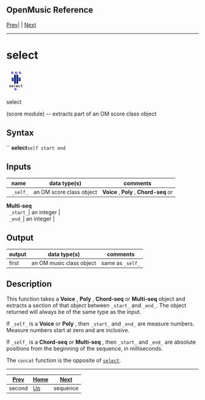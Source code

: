 OpenMusic Reference  
---  
[Prev](second)| | [Next](sequence)  
  
* * *

# select

![](figures/functions/score/select.png)

  
  
select  
  
(score module) \-- extracts part of an OM score class object  

## Syntax

`` **select**` self start end `

## Inputs

name| data type(s)| comments  
---|---|---  
` _self_`|  an OM score class object|  **Voice** , **Poly** , **Chord-seq** or
**Multi-seq**  
` _start_`|  an integer |  
` _end_`|  an integer |  
  
## Output

output| data type(s)| comments  
---|---|---  
first| an OM music class object| same as `_self_`  
  
## Description

This function takes a **Voice** , **Poly** , **Chord-seq** or **Multi-seq**
object and extracts a section of that object between `_start_` and `_end_`.
The object returned will always be of the same type as the input.

If `_self_` is a **Voice** or **Poly** , then `_start_` and `_end_` are
measure numbers. Measure numbers start at zero and are inclusive.

If `_self_` is a **Chord-seq** or **Multi-seq** , then `_start_` and `_end_`
are absolute positions from the beginning of the sequence, in milliseconds.

The `concat` function is the opposite of [`select`](concat).

* * *

[Prev](second)| [Home](index)| [Next](sequence)  
---|---|---  
second| [Up](funcref.main)| sequence

